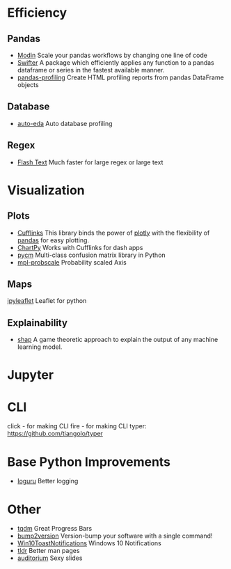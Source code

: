 # Efficiency
## Pandas
* [Modin](https://github.com/modin-project/modin) Scale your pandas workflows by changing one line of code
* [Swifter](https://github.com/jmcarpenter2/swifter) A package which efficiently applies any function to a pandas dataframe or series in the fastest available manner.
* [pandas-profiling](https://github.com/pandas-profiling/pandas-profiling) Create HTML profiling reports from pandas DataFrame objects

## Database
* [auto-eda](https://github.com/darenasc/auto-eda) Auto database profiling

## Regex
* [Flash Text](https://github.com/vi3k6i5/flashtext) Much faster for large regex or large text

# Visualization
## Plots
* [Cufflinks](https://github.com/santosjorge/cufflinks) This library binds the power of [plotly](http://www.plot.ly) with the flexibility of [pandas](http://pandas.pydata.org/) for easy plotting.
* [ChartPy](https://github.com/cuemacro/chartpy) Works with Cufflinks for dash apps
* [pycm](https://github.com/sepandhaghighi/pycm) Multi-class confusion matrix library in Python
* [mpl-probscale](https://github.com/matplotlib/mpl-probscale) Probability scaled Axis

## Maps
[ipyleaflet](https://github.com/jupyter-widgets/ipyleaflet/) Leaflet for python


## Explainability
* [shap](https://github.com/slundberg/shap) A game theoretic approach to explain the output of any machine learning model.

# Jupyter

# CLI
click - for making CLI
fire - for making CLI
typer: https://github.com/tiangolo/typer

# Base Python Improvements
* [loguru](https://github.com/Delgan/loguru) Better logging 

# Other
* [tqdm](https://github.com/tqdm/tqdm) Great Progress Bars
* [bump2version](https://github.com/c4urself/bump2version) Version-bump your software with a single command!
* [Win10ToastNotifications](https://github.com/jithurjacob/Windows-10-Toast-Notifications) Windows 10 Notifications
* [tldr](https://github.com/tldr-pages/tldr-python-client) Better man pages
* [auditorium](https://github.com/apiad/auditorium) Sexy slides


